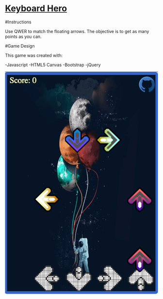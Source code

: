 # [Keyboard Hero][link]
[link]: http://phchung.github.io/phchung/Keyboard-Hero


#Instructions

Use QWER to match the floating arrows. The objective is to get as many points as you can.

#Game Design

This game was created with:

-Javascript
-HTML5 Canvas
-Bootstrap
-jQuery


![Example1](./assets/pictures/example1.png)

